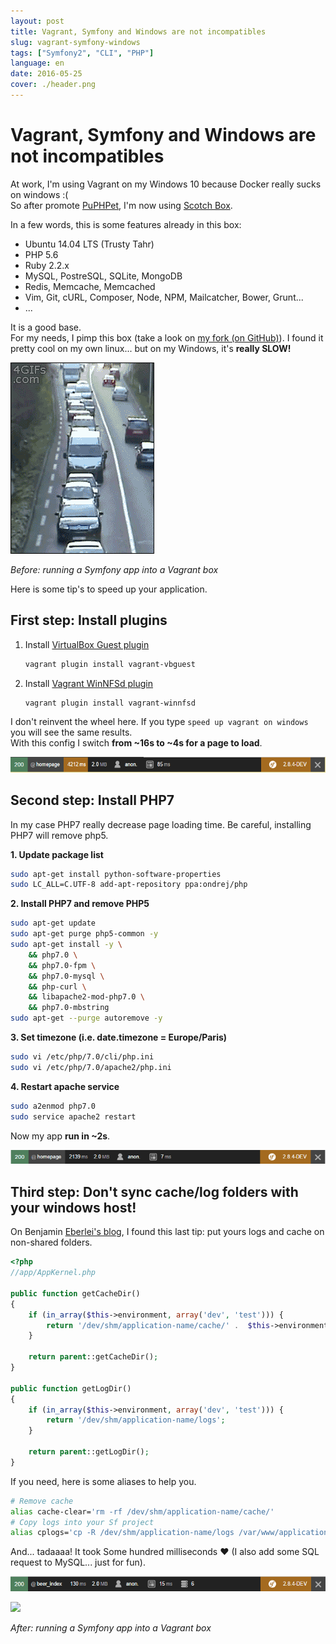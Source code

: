 ```yaml
---
layout: post
title: Vagrant, Symfony and Windows are not incompatibles
slug: vagrant-symfony-windows
tags: ["Symfony2", "CLI", "PHP"]
language: en
date: 2016-05-25
cover: ./header.png
---
```


# Vagrant, Symfony and Windows are not incompatibles

At work, I'm using Vagrant on my Windows 10 because Docker really sucks on windows :(  
So after promote [PuPHPet](https://puphpet.com/), I'm now using [Scotch Box](https://box.scotch.io/).

In a few words, this is some features already in this box:

* Ubuntu 14.04 LTS (Trusty Tahr)
* PHP 5.6
* Ruby 2.2.x
* MySQL, PostreSQL, SQLite, MongoDB
* Redis, Memcache, Memcached
* Vim, Git, cURL, Composer, Node, NPM, Mailcatcher, Bower, Grunt...
* ...

It is a good base.  
For my needs, I pimp this box (take a look on [my fork (on GitHub)](https://github.com/maxpou/scotch-box)). I found it pretty cool on my own linux... but on my Windows, it's **really SLOW!**

![](./snail-1.gif)

*Before: running a Symfony app into a Vagrant box*

Here is some tip's to speed up your application.


## First step: Install plugins

1. Install [VirtualBox Guest plugin](https://github.com/dotless-de/vagrant-vbguest)

     ```bash
     vagrant plugin install vagrant-vbguest
     ```

2. Install [Vagrant WinNFSd plugin](https://github.com/winnfsd/vagrant-winnfsd)

    ```bash
    vagrant plugin install vagrant-winnfsd
    ```

I don't reinvent the wheel here. If you type `speed up vagrant on windows` you will see the same results.  
With this config I switch **from ~16s to ~4s for a page to load**.

![step 1](./1.png)

## Second step: Install PHP7

In my case PHP7 really decrease page loading time. Be careful, installing PHP7 will remove php5.

**1. Update package list**

```bash
sudo apt-get install python-software-properties
sudo LC_ALL=C.UTF-8 add-apt-repository ppa:ondrej/php
```

**2. Install PHP7 and remove PHP5**

```bash
sudo apt-get update
sudo apt-get purge php5-common -y
sudo apt-get install -y \
    && php7.0 \
    && php7.0-fpm \
    && php7.0-mysql \
    && php-curl \
    && libapache2-mod-php7.0 \
    && php7.0-mbstring
sudo apt-get --purge autoremove -y
```

**3. Set timezone (i.e. date.timezone = Europe/Paris)**

```bash
sudo vi /etc/php/7.0/cli/php.ini
sudo vi /etc/php/7.0/apache2/php.ini
```

**4. Restart apache service**

```bash
sudo a2enmod php7.0
sudo service apache2 restart
```

Now my app **run in ~2s**.

![step 2](./2.png)


## Third step: Don't sync cache/log folders with your windows host!

On Benjamin [Eberlei's blog](http://www.whitewashing.de/2013/08/19/speedup_symfony2_on_vagrant_boxes.html), I found this last tip: put yours logs and cache on non-shared folders.


```php
<?php
//app/AppKernel.php

public function getCacheDir()
{
    if (in_array($this->environment, array('dev', 'test'))) {
        return '/dev/shm/application-name/cache/' .  $this->environment;
    }

    return parent::getCacheDir();
}

public function getLogDir()
{
    if (in_array($this->environment, array('dev', 'test'))) {
        return '/dev/shm/application-name/logs';
    }

    return parent::getLogDir();
}
```

If you need, here is some aliases to help you.

```bash
# Remove cache
alias cache-clear='rm -rf /dev/shm/application-name/cache/'
# Copy logs into your Sf project
alias cplogs='cp -R /dev/shm/application-name/logs /var/www/application-name/public/app'
```


And... tadaaaa! It took Some hundred milliseconds ♥ (I also add some SQL request to MySQL... just for fun).

![step 3](./3.png)

![](./snail-2.gif)

*After: running a Symfony app into a Vagrant box*
